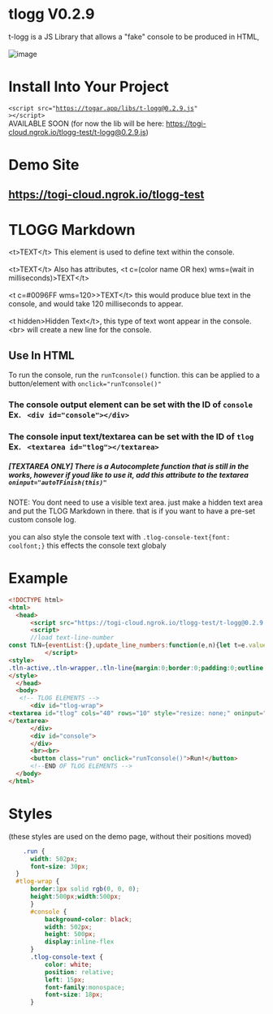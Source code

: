 # tlogg V0.2.9
t-logg is a JS Library that allows a "fake" console to be produced in HTML,<br><br>
![image](https://user-images.githubusercontent.com/71170613/151911503-01a7840d-2897-41b3-9bd8-b13fc007bb4f.png)
# Install Into Your Project
<code>&lt;script src="https://togar.app/libs/t-logg@0.2.9.js" &gt;&lt;/script&gt;</code><br>
AVAILABLE SOON (for now the lib will be here: https://togi-cloud.ngrok.io/tlogg-test/t-logg@0.2.9.js)
# Demo Site
## https://togi-cloud.ngrok.io/tlogg-test
# TLOGG Markdown

&lt;t&gt;TEXT&lt;/t&gt; This element is used to define text within the console. <br><br>
&lt;t&gt;TEXT&lt;/t&gt; Also has attributes, &lt;t c=(color name OR hex) wms=(wait in milliseconds)&gt;TEXT&lt;/t&gt; <br><br>
&lt;t c=#0096FF wms=120&gt;&gt;TEXT&lt;/t&gt; this would produce blue text in the console, and would take 120 milliseconds to appear.<br><br>
&lt;t hidden&gt;Hidden Text&lt;/t&gt;, this type of text wont appear in the console.<br>
&lt;br&gt; will create a new line for the console.
  
  ## Use In HTML
  To run the console, run the <code>runTconsole()</code> function. this can be applied to a button/element with <code>onclick="runTconsole()"</code>
  ### The console output element can be set with the ID of <code>console</code> Ex. <code> &lt;div id="console"&gt;&lt;/div&gt;</code>
  ### The console input text/textarea can be set with the ID of <code>tlog</code> Ex. <code> &lt;textarea id="tlog"&gt;&lt;/textarea&gt;</code>
  ##### [TEXTAREA ONLY] There is a Autocomplete function that is still in the works, however if youd like to use it, add this attribute to the textarea <code>oninput="autoTFinish(this)"</code>
  NOTE: You dont need to use a visible text area. just make a hidden text area and put the TLOG Markdown in there. that is if you want to have a pre-set custom console log.
  <br><br>
  you can also style the console text with <code>.tlog-console-text{font: coolfont;}</code> this effects the console text globaly 
  # Example
  
  ```html
<!DOCTYPE html>
<html>
    <head>
        <script src="https://togi-cloud.ngrok.io/tlogg-test/t-logg@0.2.9.js" ></script>
        <script>
        //load text-line-number
const TLN={eventList:{},update_line_numbers:function(e,n){let t=e.value.split("\n").length-n.children.length;if(t>0){const e=document.createDocumentFragment();for(;t>0;){const n=document.createElement("span");n.className="tln-line",e.appendChild(n),t--}n.appendChild(e)}for(;t<0;)n.removeChild(n.lastChild),t++},append_line_numbers:function(e){const n=document.getElementById(e);if(null==n)return console.warn("[tln.js] Couldn't find textarea of id '"+e+"'");if(-1!=n.className.indexOf("tln-active"))return console.warn("[tln.js] textarea of id '"+e+"' is already numbered");n.classList.add("tln-active"),n.style={};const t=document.createElement("div");t.className="tln-wrapper",n.parentNode.insertBefore(t,n),TLN.update_line_numbers(n,t),TLN.eventList[e]=[];const l=["propertychange","input","keydown","keyup"],o=function(e,n){return function(t){(10!=+e.scrollLeft||37!=t.keyCode&&37!=t.which&&"ArrowLeft"!=t.code&&"ArrowLeft"!=t.key)&&36!=t.keyCode&&36!=t.which&&"Home"!=t.code&&"Home"!=t.key&&13!=t.keyCode&&13!=t.which&&"Enter"!=t.code&&"Enter"!=t.key&&"NumpadEnter"!=t.code||(e.scrollLeft=0),TLN.update_line_numbers(e,n)}}(n,t);for(let t=l.length-1;t>=0;t--)n.addEventListener(l[t],o),TLN.eventList[e].push({evt:l[t],hdlr:o});const r=["change","mousewheel","scroll"],s=function(e,n){return function(){n.scrollTop=e.scrollTop}}(n,t);for(let t=r.length-1;t>=0;t--)n.addEventListener(r[t],s),TLN.eventList[e].push({evt:r[t],hdlr:s})},remove_line_numbers:function(e){const n=document.getElementById(e);if(null==n)return console.warn("[tln.js] Couldn't find textarea of id '"+e+"'");if(-1==n.className.indexOf("tln-active"))return console.warn("[tln.js] textarea of id '"+e+"' isn't numbered");n.classList.remove("tln-active");const t=n.previousSibling;if("tln-wrapper"==t.className&&t.remove(),TLN.eventList[e]){for(let t=TLN.eventList[e].length-1;t>=0;t--){const l=TLN.eventList[e][t];n.removeEventListener(l.evt,l.hdlr)}delete TLN.eventList[e]}}};window.addEventListener("load",e=>{TLN.append_line_numbers("tlog")});
            </script>
<style>
.tln-active,.tln-wrapper,.tln-line{margin:0;border:0;padding:0;outline:0;box-sizing:border-box;vertical-align:left;list-style:none}.tln-active{display:inline-block;padding:.625em;width:calc(100% - 3em);height:100%;word-break:break-all;border:1px solid #aeaeae;background-color:#fff;resize:none;overflow-wrap:normal;overflow-x:auto;white-space:pre;font:1em/1.5 "Roboto Mono",monospace}.tln-wrapper{width:3em;padding:.6875em .3125em 2.1875em;height:100%;word-break:break-all;overflow:hidden;display:inline-block;counter-reset:line}.tln-line{width:100%;display:block;text-align:right;line-height:1.5;font-size:1em;color:#aeaeae}.tln-line::before{counter-increment:line;content:counter(line);font-size:1em;user-select:none}textarea{resize:none}body{font-family:Arial,Helvetica,sans-serif}.run{position:relative;width:502px;font-size:30px;bottom:502px;left:2px}#tlog-wrap{border:1px solid #000;height:500px;width:500px}#console{background-color:#000;width:502px;height:500px;position:relative;bottom:502px;left:602px;display:inline-flex}.tlog-console-text{color:#fff;position:relative;left:15px;font-family:monospace;font-size:18px}h1{position:relative;bottom:502px;left:2px}
</style>
    </head>
    <body>
     <!-- TLOG ELEMENTS -->
        <div id="tlog-wrap">
<textarea id="tlog" cols="40" rows="10" style="resize: none;" oninput="autoTFinish(this)">
</textarea>
        </div>
        <div id="console">
        </div>
        <br><br>
        <button class="run" onclick="runTconsole()">Run!</button>
        <!--END OF TLOG ELEMENTS -->
    </body>
</html>
  ```
  # Styles
  (these styles are used on the demo page, without their positions moved)
  ```css
      .run {
        width: 502px;
        font-size: 30px;
    }
    #tlog-wrap {
        border:1px solid rgb(0, 0, 0);
        height:500px;width:500px;
        }
        #console {
            background-color: black;
            width: 502px;
            height: 500px;
            display:inline-flex
        }
        .tlog-console-text {
            color: white;
            position: relative;
            left: 15px;
            font-family:monospace;
            font-size: 18px;
        }
  ```

